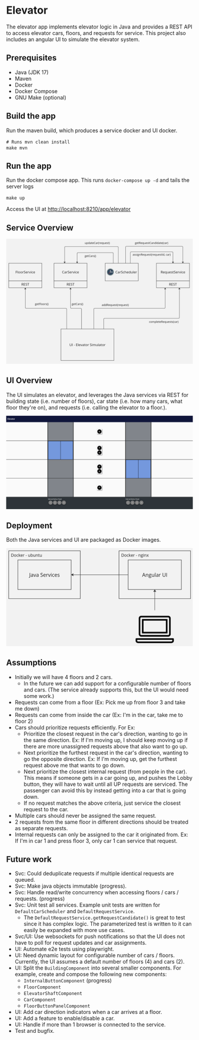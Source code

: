 # Elevator

The elevator app implements elevator logic in Java and provides a REST API to access elevator cars, floors, and requests for service.
This project also includes an angular UI to simulate the elevator system.

## Prerequisites

* Java (JDK 17)
* Maven
* Docker
* Docker Compose
* GNU Make (optional)

## Build the app

Run the maven build, which produces a service docker and UI docker.

```
# Runs mvn clean install
make mvn
```

## Run the app

Run the docker compose app. This runs `docker-compose up -d` and tails the server logs

```
make up
```

Access the UI at [http://localhost:8210/app/elevator](http://localhost:8210/app/elevator)

## Service Overview

![Services](./service-flow.jpg)

## UI Overview

The UI simulates an elevator, and leverages the Java services via REST for building state (i.e. number of floors),
car state (i.e. how many cars, what floor they're on), and requests (i.e. calling the elevator to a floor.).

![UI](./ui.png)

## Deployment
Both the Java services and UI are packaged as Docker images.

![Dockers](./dockers.jpg)

## Assumptions

* Initially we will have 4 floors and 2 cars.
  * In the future we can add support for a configurable number of floors and cars. (The service already supports this, but the UI would need some work.)
* Requests can come from a floor (Ex: Pick me up from floor 3 and take me down)
* Requests can come from inside the car (Ex: I'm in the car, take me to floor 2)
* Cars should prioritize requests efficiently. For Ex:
  * Prioritize the closest request in the car's direction, wanting to go in the same direction. Ex: If I'm moving up, I should keep moving up if there are more unassigned requests above that also want to go up.
  * Next prioritize the furthest request in the car's direction, wanting to go the opposite direction. Ex: If I'm moving up, get the furthest request above me that wants to go down.
  * Next prioritize the closest internal request (from people in the car). This means if someone gets in a car going up, and pushes the Lobby button, they will have to wait until all UP requests are serviced. The passenger can avoid this by instead getting into a car that is going down.
  * If no request matches the above criteria, just service the closest request to the car.
* Multiple cars should never be assigned the same request.
* 2 requests from the same floor in different directions should be treated as separate requests.
* Internal requests can only be assigned to the car it originated from. Ex: If I'm in car 1 and press floor 3, only car 1 can service that request.

## Future work

- Svc: Could deduplicate requests if multiple identical requests are queued.
- Svc: Make java objects immutable (progress).
- Svc: Handle read/write concurrency when accessing floors / cars / requests. (progress)
- Svc: Unit test all services. Example unit tests are written for `DefaultCarScheduler` and `DefaultRequestService`.
  - The `DefaultRequestService.getRequestCandidate()` is great to test since it has complex logic. The parameterized test is written to it can easily be expanded with more use cases.
- Svc/UI: Use websockets for push notifications so that the UI does not have to poll for request updates and car assignments.
- UI: Automate e2e tests using playwright.
- UI: Need dynamic layout for configurable number of cars / floors. Currently, the UI assumes a default number of floors (4) and cars (2).
- UI: Split the `BuildingComponent` into several smaller components. For example, create and compose the following new components:
  - `InternalButtonComponent` (progress)
  - `FloorComponent`
  - `ElevatorShaftComponent`
  - `CarComponent`
  - `FloorButtonPanelComponent`
- UI: Add car direction indicators when a car arrives at a floor.
- UI: Add a feature to enable/disable a car.
- UI: Handle if more than 1 browser is connected to the service.
- Test and bugfix.
